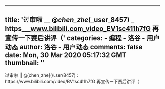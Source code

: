 
---
title: '过审啦 __ @_chen_zhe_(_user_8457) _ https___www.bilibili.com_video_BV1sc411h7fG 再宣传一下赛后讲评（'
categories: 
    - 编程
    - 洛谷 - 用户动态
author: 洛谷 - 用户动态
comments: false
date: Mon, 30 Mar 2020 05:17:32 GMT
thumbnail: ''
---

<div>   
过审啦 || @[chen_zhe](/user/8457) : https://www.bilibili.com/video/BV1sc411h7fG 再宣传一下赛后讲评（  
</div>
            